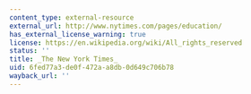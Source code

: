 ```yaml
---
content_type: external-resource
external_url: http://www.nytimes.com/pages/education/
has_external_license_warning: true
license: https://en.wikipedia.org/wiki/All_rights_reserved
status: ''
title: _The New York Times_
uid: 6fed77a3-de0f-472a-a8db-0d649c706b78
wayback_url: ''
---
```

